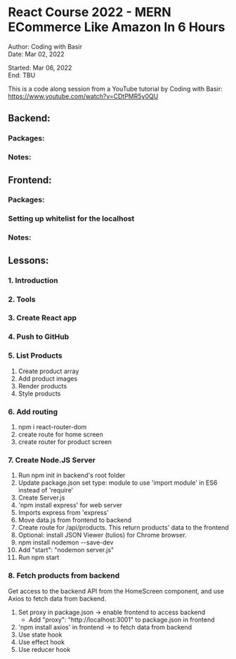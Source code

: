 # React Course 2022 - MERN ECommerce Like Amazon In 6 Hours

Author: Coding with Basir  
Date: Mar 02, 2022  

Started: Mar 06, 2022  
End: TBU  

This is a code along session from a YouTube tutorial by Coding with Basir:
https://www.youtube.com/watch?v=CDtPMR5y0QU  

## Backend:

### Packages:

### Notes:

## Frontend:

### Packages:

### Setting up whitelist for the localhost

### Notes:


## Lessons:

### 1. Introduction

### 2. Tools

### 3. Create React app
### 4. Push to GitHub

### 5. List Products

1. Create product array
2. Add product images
3. Render products
4. Style products

### 6. Add routing

1. npm i react-router-dom
2. create route for home screen
3. create router for product screen

### 7. Create Node.JS Server

1. Run npm init in backend's root folder
2. Update package.json set type: module to use 'import module' in ES6 instead of 'require'
3. Create Server.js
4. 'npm install express' for web server
5. Imports express from 'express'
6. Move data.js from frontend to backend
7. Create route for /api/products. This return products' data to the frontend
8. Optional: install JSON Viewer (tulios) for Chrome browser.
9. npm install nodemon --save-dev
10. Add "start": "nodemon server.js"
11. Run npm start

### 8. Fetch products from backend

Get access to the backend API from the HomeScreen component, and use Axios to fetch data from backend.

1. Set proxy in package.json -> enable frontend to access backend
    * Add "proxy": "http://localhost:3001" to package.json in frontend
2. 'npm install axios' in frontend -> to fetch data from backend
3. Use state hook
4. Use effect hook
5. Use reducer hook